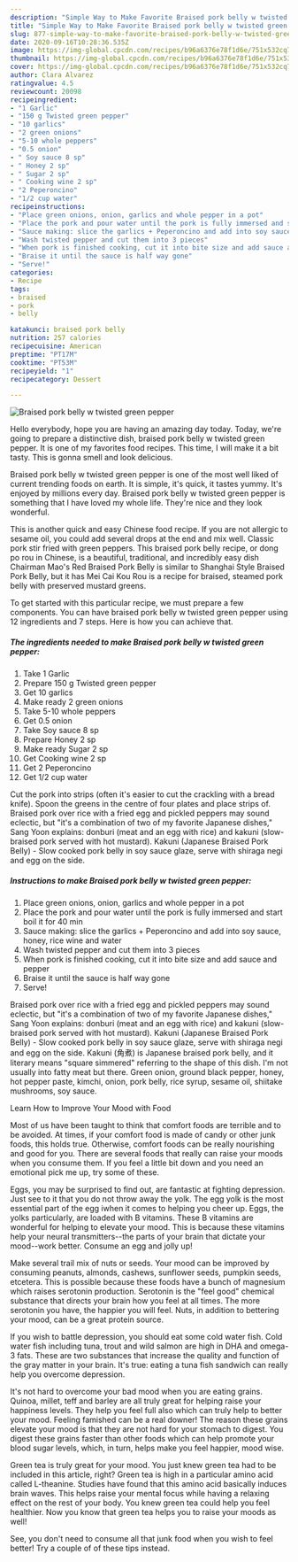 ```yaml
---
description: "Simple Way to Make Favorite Braised pork belly w twisted green pepper"
title: "Simple Way to Make Favorite Braised pork belly w twisted green pepper"
slug: 877-simple-way-to-make-favorite-braised-pork-belly-w-twisted-green-pepper
date: 2020-09-16T10:28:36.535Z
image: https://img-global.cpcdn.com/recipes/b96a6376e78f1d6e/751x532cq70/braised-pork-belly-w-twisted-green-pepper-recipe-main-photo.jpg
thumbnail: https://img-global.cpcdn.com/recipes/b96a6376e78f1d6e/751x532cq70/braised-pork-belly-w-twisted-green-pepper-recipe-main-photo.jpg
cover: https://img-global.cpcdn.com/recipes/b96a6376e78f1d6e/751x532cq70/braised-pork-belly-w-twisted-green-pepper-recipe-main-photo.jpg
author: Clara Alvarez
ratingvalue: 4.5
reviewcount: 20098
recipeingredient:
- "1 Garlic"
- "150 g Twisted green pepper"
- "10 garlics"
- "2 green onions"
- "5-10 whole peppers"
- "0.5 onion"
- " Soy sauce 8 sp"
- " Honey 2 sp"
- " Sugar 2 sp"
- " Cooking wine 2 sp"
- "2 Peperoncino"
- "1/2 cup water"
recipeinstructions:
- "Place green onions, onion, garlics and whole pepper in a pot"
- "Place the pork and pour water until the pork is fully immersed and start boil it for 40 min"
- "Sauce making: slice the garlics + Peperoncino and add into soy sauce, honey, rice wine and water"
- "Wash twisted pepper and cut them into 3 pieces"
- "When pork is finished cooking, cut it into bite size and add sauce and pepper"
- "Braise it until the sauce is half way gone"
- "Serve!"
categories:
- Recipe
tags:
- braised
- pork
- belly

katakunci: braised pork belly 
nutrition: 257 calories
recipecuisine: American
preptime: "PT17M"
cooktime: "PT53M"
recipeyield: "1"
recipecategory: Dessert

---
```



![Braised pork belly w twisted green pepper](https://img-global.cpcdn.com/recipes/b96a6376e78f1d6e/751x532cq70/braised-pork-belly-w-twisted-green-pepper-recipe-main-photo.jpg)

Hello everybody, hope you are having an amazing day today. Today, we're going to prepare a distinctive dish, braised pork belly w twisted green pepper. It is one of my favorites food recipes. This time, I will make it a bit tasty. This is gonna smell and look delicious.

Braised pork belly w twisted green pepper is one of the most well liked of current trending foods on earth. It is simple, it's quick, it tastes yummy. It's enjoyed by millions every day. Braised pork belly w twisted green pepper is something that I have loved my whole life. They're nice and they look wonderful.

This is another quick and easy Chinese food recipe. If you are not allergic to sesame oil, you could add several drops at the end and mix well. Classic pork stir fried with green peppers. This braised pork belly recipe, or dong po rou in Chinese, is a beautiful, traditional, and incredibly easy dish Chairman Mao&#39;s Red Braised Pork Belly is similar to Shanghai Style Braised Pork Belly, but it has Mei Cai Kou Rou is a recipe for braised, steamed pork belly with preserved mustard greens.


To get started with this particular recipe, we must prepare a few components. You can have braised pork belly w twisted green pepper using 12 ingredients and 7 steps. Here is how you can achieve that.

<!--inarticleads1-->

##### The ingredients needed to make Braised pork belly w twisted green pepper:

1. Take 1 Garlic
1. Prepare 150 g Twisted green pepper
1. Get 10 garlics
1. Make ready 2 green onions
1. Take 5-10 whole peppers
1. Get 0.5 onion
1. Take  Soy sauce 8 sp
1. Prepare  Honey 2 sp
1. Make ready  Sugar 2 sp
1. Get  Cooking wine 2 sp
1. Get 2 Peperoncino
1. Get 1/2 cup water


Cut the pork into strips (often it&#39;s easier to cut the crackling with a bread knife). Spoon the greens in the centre of four plates and place strips of. Braised pork over rice with a fried egg and pickled peppers may sound eclectic, but &#34;it&#39;s a combination of two of my favorite Japanese dishes,&#34; Sang Yoon explains: donburi (meat and an egg with rice) and kakuni (slow-braised pork served with hot mustard). Kakuni (Japanese Braised Pork Belly) - Slow cooked pork belly in soy sauce glaze, serve with shiraga negi and egg on the side. 

<!--inarticleads2-->

##### Instructions to make Braised pork belly w twisted green pepper:

1. Place green onions, onion, garlics and whole pepper in a pot
1. Place the pork and pour water until the pork is fully immersed and start boil it for 40 min
1. Sauce making: slice the garlics + Peperoncino and add into soy sauce, honey, rice wine and water
1. Wash twisted pepper and cut them into 3 pieces
1. When pork is finished cooking, cut it into bite size and add sauce and pepper
1. Braise it until the sauce is half way gone
1. Serve!


Braised pork over rice with a fried egg and pickled peppers may sound eclectic, but &#34;it&#39;s a combination of two of my favorite Japanese dishes,&#34; Sang Yoon explains: donburi (meat and an egg with rice) and kakuni (slow-braised pork served with hot mustard). Kakuni (Japanese Braised Pork Belly) - Slow cooked pork belly in soy sauce glaze, serve with shiraga negi and egg on the side. Kakuni (角煮) is Japanese braised pork belly, and it literary means &#34;square simmered&#34; referring to the shape of this dish. I&#39;m not usually into fatty meat but there. Green onion, ground black pepper, honey, hot pepper paste, kimchi, onion, pork belly, rice syrup, sesame oil, shiitake mushrooms, soy sauce. 

Learn How to Improve Your Mood with Food


Most of us have been taught to think that comfort foods are terrible and to be avoided. At times, if your comfort food is made of candy or other junk foods, this holds true. Otherwise, comfort foods can be really nourishing and good for you. There are several foods that really can raise your moods when you consume them. If you feel a little bit down and you need an emotional pick me up, try some of these.

Eggs, you may be surprised to find out, are fantastic at fighting depression. Just see to it that you do not throw away the yolk. The egg yolk is the most essential part of the egg iwhen it comes to helping you cheer up. Eggs, the yolks particularly, are loaded with B vitamins. These B vitamins are wonderful for helping to elevate your mood. This is because these vitamins help your neural transmitters--the parts of your brain that dictate your mood--work better. Consume an egg and jolly up!

Make several trail mix of nuts or seeds. Your mood can be improved by consuming peanuts, almonds, cashews, sunflower seeds, pumpkin seeds, etcetera. This is possible because these foods have a bunch of magnesium which raises serotonin production. Serotonin is the "feel good" chemical substance that directs your brain how you feel at all times. The more serotonin you have, the happier you will feel. Nuts, in addition to bettering your mood, can be a great protein source.

If you wish to battle depression, you should eat some cold water fish. Cold water fish including tuna, trout and wild salmon are high in DHA and omega-3 fats. These are two substances that increase the quality and function of the gray matter in your brain. It's true: eating a tuna fish sandwich can really help you overcome depression. 

It's not hard to overcome your bad mood when you are eating grains. Quinoa, millet, teff and barley are all truly great for helping raise your happiness levels. They help you feel full also which can truly help to better your mood. Feeling famished can be a real downer! The reason these grains elevate your mood is that they are not hard for your stomach to digest. You digest these grains faster than other foods which can help promote your blood sugar levels, which, in turn, helps make you feel happier, mood wise.

Green tea is truly great for your mood. You just knew green tea had to be included in this article, right? Green tea is high in a particular amino acid called L-theanine. Studies have found that this amino acid basically induces brain waves. This helps raise your mental focus while having a relaxing effect on the rest of your body. You knew green tea could help you feel healthier. Now you know that green tea helps you to raise your moods as well!

See, you don't need to consume all that junk food when you wish to feel better! Try  a  couple of  of  these  tips  instead.

